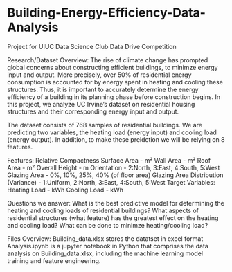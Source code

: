 # Building-Energy-Efficiency-Data-Analysis
Project for UIUC Data Science Club Data Drive Competition

Research/Dataset Overview:
The rise of climate change has prompted global concerns about constructing efficient buildings, to minimze energy input and output. More precisely, over 50% of residential energy consumption is accounted for by energy spent in heating and cooling these structures. Thus, it is important to accurately determine the energy efficiency of a building in its planning phase before construction begins. In this project, we analyze UC Irvine’s dataset on residential housing structures and their corresponding energy input and output. 

The dataset consists of 768 samples of residential buildings. We are predicting two variables, the heating load (energy input) and cooling load (energy output). In addition, to make these preidction we will be relying on 8 features.

Features:
Relative Compactness
Surface Area - m²
Wall Area - m²
Roof Area - m²
Overall Height - m
Orientation - 2:North, 3:East, 4:South, 5:West
Glazing Area - 0%, 10%, 25%, 40% (of floor area)
Glazing Area Distribution (Variance) - 1:Uniform, 2:North, 3:East, 4:South, 5:West
Target Variables:
Heating Load - kWh 
Cooling Load - kWh

Questions we answer:
What is the best predictive model for determining the heating and cooling loads of residential buildings?
What aspects of residential structures (what feature) has the greatest effect on the heating and cooling load?
What can be done to minimze heating/cooling load?

Files Overview: 
Building_data.xlsx stores the datatset in excel format
Analysis.ipynb is a jupyter notebook in Python that comprises the data analysis on Building_data.xlsx, including the machine learning model training and feature engineering. 





